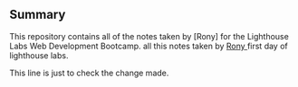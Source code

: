## Summary 

This repository contains all of the notes taken by [Rony] for the Lighthouse Labs Web Development Bootcamp.
all this notes taken by [Rony ](https://github.com/RonyDanielReyes) first day of lighthouse labs.

This line is just to check the change made.